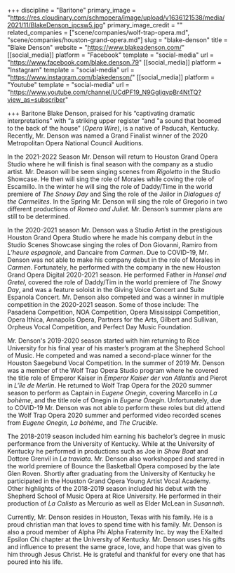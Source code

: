 +++
discipline = "Baritone"
primary_image = "https://res.cloudinary.com/schmopera/image/upload/v1636121538/media/2021/11/BlakeDenson_ipcsw5.jpg"
primary_image_credit = ""
related_companies = ["scene/companies/wolf-trap-opera.md", "scene/companies/houston-grand-opera.md"]
slug = "blake-denson"
title = "Blake Denson"
website = "https://www.blakeadenson.com/"
[[social_media]]
platform = "Facebook"
template = "social-media"
url = "https://www.facebook.com/blake.denson.79"
[[social_media]]
platform = "Instagram"
template = "social-media"
url = "https://www.instagram.com/blakedenson/"
[[social_media]]
platform = "Youtube"
template = "social-media"
url = "https://www.youtube.com/channel/UCdPF19_N9GgljqvpBr4NtTQ?view_as=subscriber"

+++
Baritone Blake Denson, praised for his “captivating dramatic interpretations" with “a striking upper register “and "a sound that boomed to the back of the house” (_Opera Wire_), is a native of Paducah, Kentucky. Recently, Mr. Denson was named a Grand Finalist winner of the 2020 Metropolitan Opera National Council Auditions. 

In the 2021-2022 Season Mr. Denson will return to Houston Grand Opera Studio where he will finish is final season with the company as a studio artist. Mr. Deason will be seen singing scenes from _Rigoletto_ in the Studio Showcase. He then will sing the role of Morales while coving the role of Escamillo. In the winter he will sing the role of Daddy/Time in the world premiere of _The Snowy Day_ and Sing the role of the Jailor in _Dialogues of the Carmelites_. In the Spring Mr. Denson will sing the role of Gregorio in two different productions of _Romeo and Juliet_. Mr. Denson’s summer plans are still to be determined.

In the 2020-2021 season Mr. Denson was a Studio Artist in the prestigious Houston Grand Opera Studio where he made his company debut in the Studio Scenes Showcase singing the roles of Don Giovanni, Ramiro from _L’heure espagnole_, and Dancaire from _Carmen_. Due to COVID-19, Mr. Denson was not able to make his company debut in the role of Morales in _Carmen_. Fortunately, he performed with the company in the new Houston Grand Opera Digital 2020-2021 season. He performed Father in _Hansel and Gretel_, covered the role of Daddy/Tim in the world premiere of _The Snowy Day_, and was a feature soloist in the Giving Voice Concert and Suite Espanola Concert. Mr. Denson also competed and was a winner in multiple competition in the 2020-2021 season. Some of those include: The Pasadena Competition, NOA Competition, Opera Mississippi Competition, Opera Ithica, Annapolis Opera, Partners for the Arts, Gilbert and Sullivan, Orpheus Vocal Competition, and Perfect Day Music Foundation.

Mr. Denson's 2019-2020 season started with him returning to Rice University for his final year of his master’s program at the Shepherd School of Music. He competed and was named a second-place winner for the Houston Saegebund Vocal Competition. In the summer of 2019 Mr. Denson was a member of the Wolf Trap Opera Studio program where he covered the title role of Emperor Kaiser in _Emperor Kaiser der von Atlantis_ and Pierot in _L'île de Merlin_. He returned to Wolf Trap Opera for the 2020 summer season to perform as Captain in _Eugene Onegin_, covering Marcello in _La bohème_, and the title role of Onegin in _Eugene Onegin_. Unfortunately, due to COVID-19 Mr. Denson was not able to perform these roles but did attend the Wolf Trap Opera 2020 summer and performed video recorded scenes from _Eugene Onegin_, _La bohème_, and _The Crucible_.

The 2018-2019 season included him earning his bachelor’s degree in music performance from the University of Kentucky. While at the University of Kentucky he performed in productions such as Joe in _Show Boat_ and Dottore Grenvil in _La traviata_. Mr. Denson also workshopped and starred in the world premiere of Bounce the Basketball Opera composed by the late Glen Roven. Shortly after graduating from the University of Kentucky he participated in the Houston Grand Opera Young Artist Vocal Academy. Other highlights of the 2018-2019 season included his debut with the Shepherd School of Music Opera at Rice University. He performed in their production of _La Calisto_ as Mercurio as well as Elder McLean in _Susannah_. 

Currently, Mr. Denson resides in Houston, Texas with his family. He is a proud christian man that loves to spend time with his family. Mr. Denson is also a proud member of Alpha Phi Alpha Fraternity Inc. by way the EXalted Epsilon Chi chapter at the University of Kentucky. Mr. Denson uses his gifts and influence to present the same grace, love, and hope that was given to him through Jesus Christ. He is grateful and thankful for every one that has poured into his life.